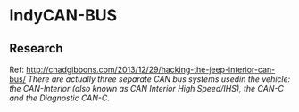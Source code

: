 # IndyCAN-BUS
## Research

Ref: http://chadgibbons.com/2013/12/29/hacking-the-jeep-interior-can-bus/
<i>There are actually three separate CAN bus systems usedin the vehicle: the CAN-Interior (also known as CAN Interior High Speed/IHS), the CAN-C and the Diagnostic CAN-C.</i> 
